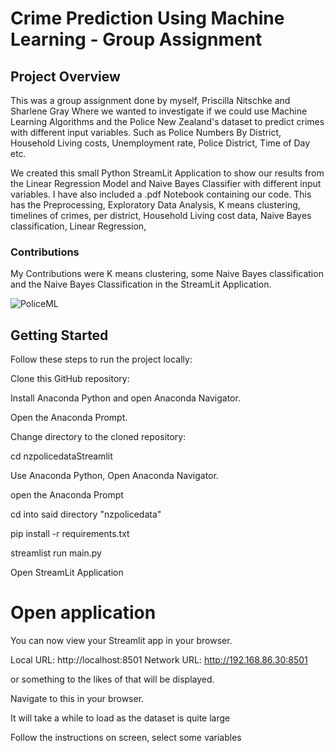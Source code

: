 # Crime Prediction Using Machine Learning - Group Assignment
## Project Overview

This was a group assignment done by myself, Priscilla Nitschke and Sharlene Gray
Where we wanted to investigate if we could use Machine Learning Algorithms and 
the Police New Zealand's dataset to predict crimes with different input variables.
Such as Police Numbers By District, Household Living costs, Unemployment rate, Police 
District, Time of Day etc.

We created this small Python StreamLit Application to show our results from the Linear 
Regression Model and Naive Bayes Classifier with different input variables.
I have also included a .pdf Notebook containing our code.
This has the Preprocessing, Exploratory Data Analysis,
K means clustering, timelines of crimes, per district, Household Living cost data,
Naive Bayes classification, Linear Regression, 

### Contributions
My Contributions were K means clustering, some Naive Bayes classification and the Naive
Bayes Classification in the StreamLit Application.

![PoliceML](https://github.com/Kempster33/Police-Data-Machine-Learning/assets/15764472/cf54d06e-eb48-4271-b71c-cc25916fafdd)


## Getting Started

Follow these steps to run the project locally:

Clone this GitHub repository:

Install Anaconda Python and open Anaconda Navigator.

Open the Anaconda Prompt.

Change directory to the cloned repository:

cd nzpolicedataStreamlit

Use Anaconda Python, Open Anaconda Navigator.

open the Anaconda Prompt

cd into said directory "nzpolicedata"

pip install -r requirements.txt

streamlist run main.py

Open StreamLit Application

# Open application
You can now view your Streamlit app in your browser.

  Local URL: http://localhost:8501
  Network URL: http://192.168.86.30:8501

or something to the likes of that will be displayed.

Navigate to this in your browser.

It will take a while to load as the dataset is quite large

Follow the instructions on screen, select some variables 
